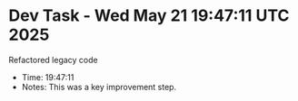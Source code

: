 # Dev Task - Wed May 21 19:47:11 UTC 2025
Refactored legacy code
- Time: 19:47:11
- Notes: This was a key improvement step.
